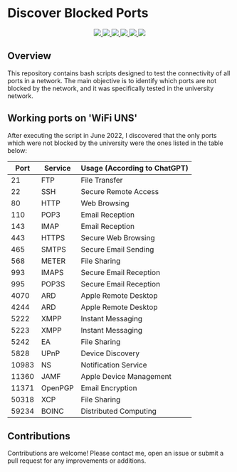 # Discover Blocked Ports


<p align="center">  
    <a href="https://github.com/matichewer/test-all-ports-connection/issues">
        <img src="https://img.shields.io/github/issues/matichewer/test-all-ports-connection?style=flat-square&color=red&label=open&query=is%3Aopen">
    </a> 
    <a href="https://github.com/matichewer/test-all-ports-connection/issues?q=is%3Aissue+is%3Aclosed+" target="_blank" rel="noopener noreferrer">
        <img src="https://img.shields.io/github/issues-closed/matichewer/test-all-ports-connection?style=flat-square&color=success&label=closed&query=is%3Aclosed">
    </a>
    <a href="https://github.com/matichewer/test-all-ports-connection/stargazers">
        <img src="https://img.shields.io/github/stars/matichewer/test-all-ports-connection?color=success&style=flat">
    </a>    
    <a href="https://github.com/matichewer/test-all-ports-connection/forks">
        <img src="https://img.shields.io/github/forks/matichewer/test-all-ports-connection?color=blue&style=flat">
    </a>
    <a href="https://github.com/matichewer/test-all-ports-connection/contributors">
        <img src="https://img.shields.io/github/contributors/matichewer/test-all-ports-connection?color=blue&style=flat">
    </a>
    <a>
        <img src="https://img.shields.io/github/repo-size/matichewer/test-all-ports-connection?color=blue&style=flat">
    </a>   
</p>

## Overview
This repository contains bash scripts designed to test the connectivity of all ports in a network. The main objective is to identify which ports are not blocked by the network, and it was specifically tested in the university network.

## Working ports on 'WiFi UNS'
After executing the script in June 2022, I discovered that the only ports which were not blocked by the university were the ones listed in the table below:


| Port   | Service | Usage (According to ChatGPT) |
|--------|---------|------------------------------|
| 21     | FTP     | File Transfer                |
| 22     | SSH     | Secure Remote Access         |
| 80     | HTTP    | Web Browsing                 |
| 110    | POP3    | Email Reception              |
| 143    | IMAP    | Email Reception              |
| 443    | HTTPS   | Secure Web Browsing          |
| 465    | SMTPS   | Secure Email Sending         |
| 568    | METER   | File Sharing                 |
| 993    | IMAPS   | Secure Email Reception       |
| 995    | POP3S   | Secure Email Reception       |
| 4070   | ARD     | Apple Remote Desktop         |
| 4244   | ARD     | Apple Remote Desktop         |
| 5222   | XMPP    | Instant Messaging            |
| 5223   | XMPP    | Instant Messaging            |
| 5242   | EA      | File Sharing                 |
| 5828   | UPnP    | Device Discovery             |
| 10983  | NS      | Notification Service         |
| 11360  | JAMF    | Apple Device Management      |
| 11371  | OpenPGP | Email Encryption             |
| 50318  | XCP     | File Sharing                 |
| 59234  | BOINC   | Distributed Computing        |

## Contributions
Contributions are welcome! Please contact me, open an issue or submit a pull request for any improvements or additions.
